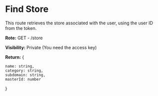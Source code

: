 # Find Store

This route retrieves the store associated with the user, using the user ID from the token.

**Rote:** GET - /store

**Visibility:** Private (You need the access key)

**Return:** { 
    
    name: string,
    category: string,
    subdomain: string,
    masterId: number
    
}